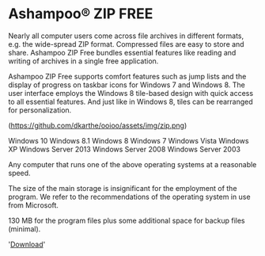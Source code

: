# Ashampoo® ZIP FREE

Nearly all computer users come across file archives in different formats, e.g. the wide-spread ZIP format. Compressed files are easy to store and share. Ashampoo ZIP Free bundles essential features like reading and writing of archives in a single free application.

Ashampoo ZIP Free supports comfort features such as jump lists and the display of progress on taskbar icons for Windows 7 and Windows 8. The user interface employs the Windows 8 tile-based design with quick access to all essential features. And just like in Windows 8, tiles can be rearranged for personalization.

(https://github.com/dkarthe/ooioo/assets/img/zip.png)

Windows 10
Windows 8.1
Windows 8
Windows 7
Windows Vista
Windows XP
Windows Server 2013
Windows Server 2008
Windows Server 2003

Any computer that runs one of the above operating systems at a reasonable speed.

The size of the main storage is insignificant for the employment of the program. We refer to the recommendations of the operating system in use from Microsoft.

130 MB for the program files plus some additional space for backup files (minimal).

'[Download](https://www.ashampoo.com/en/usd/dld/0192/zip-free/)'
